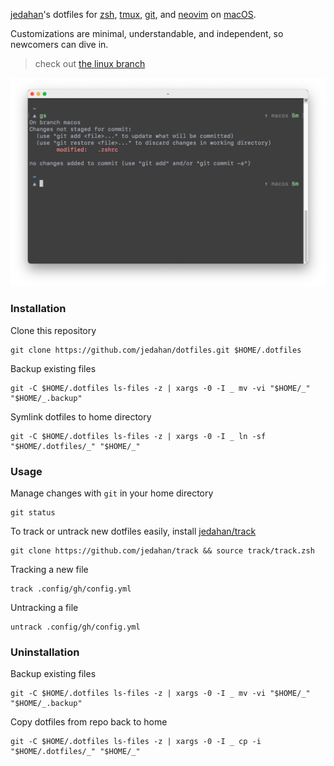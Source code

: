 [jedahan][]'s dotfiles for [zsh][], [tmux][], [git][], and [neovim][] on [macOS][].

Customizations are minimal, understandable, and independent, so newcomers can dive in.

> check out [the linux branch](https://github.com/jedahan/dotfiles/tree/linux)

![screenshot](screenshot.png)

### Installation

Clone this repository

    git clone https://github.com/jedahan/dotfiles.git $HOME/.dotfiles

Backup existing files

    git -C $HOME/.dotfiles ls-files -z | xargs -0 -I _ mv -vi "$HOME/_" "$HOME/_.backup"

Symlink dotfiles to home directory

    git -C $HOME/.dotfiles ls-files -z | xargs -0 -I _ ln -sf "$HOME/.dotfiles/_" "$HOME/_"

### Usage

Manage changes with `git` in your home directory

    git status

To track or untrack new dotfiles easily, install [jedahan/track][]

    git clone https://github.com/jedahan/track && source track/track.zsh

Tracking a new file

    track .config/gh/config.yml

Untracking a file

    untrack .config/gh/config.yml

### Uninstallation


Backup existing files

    git -C $HOME/.dotfiles ls-files -z | xargs -0 -I _ mv -vi "$HOME/_" "$HOME/_.backup"

Copy dotfiles from repo back to home

    git -C $HOME/.dotfiles ls-files -z | xargs -0 -I _ cp -i "$HOME/.dotfiles/_" "$HOME/_"

[jedahan]: http://jonathan.is
[zsh]: https://zsh.org
[git]: https://git-scm.com
[tmux]: https://tmux.github.io
[neovim]: https://neovim.io
[macOS]: https://www.apple.com/macos/big-sur
[jedahan/track]: http://github.com/jedahan/track
